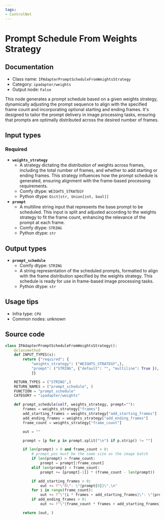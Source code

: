 ```yaml
---
tags:
- ControlNet
---
```


# Prompt Schedule From Weights Strategy
## Documentation
- Class name: `IPAdapterPromptScheduleFromWeightsStrategy`
- Category: `ipadapter/weights`
- Output node: `False`

This node generates a prompt schedule based on a given weights strategy, dynamically adjusting the prompt sequence to align with the specified frame count and incorporating optional starting and ending frames. It's designed to tailor the prompt delivery in image processing tasks, ensuring that prompts are optimally distributed across the desired number of frames.
## Input types
### Required
- **`weights_strategy`**
    - A strategy dictating the distribution of weights across frames, including the total number of frames, and whether to add starting or ending frames. This strategy influences how the prompt schedule is generated, ensuring alignment with the frame-based processing requirements.
    - Comfy dtype: `WEIGHTS_STRATEGY`
    - Python dtype: `Dict[str, Union[int, bool]]`
- **`prompt`**
    - A multiline string input that represents the base prompt to be scheduled. This input is split and adjusted according to the weights strategy to fit the frame count, enhancing the relevance of the prompt at each frame.
    - Comfy dtype: `STRING`
    - Python dtype: `str`
## Output types
- **`prompt_schedule`**
    - Comfy dtype: `STRING`
    - A string representation of the scheduled prompts, formatted to align with the frame distribution specified by the weights strategy. This schedule is ready for use in frame-based image processing tasks.
    - Python dtype: `str`
## Usage tips
- Infra type: `CPU`
- Common nodes: unknown


## Source code
```python
class IPAdapterPromptScheduleFromWeightsStrategy():
    @classmethod
    def INPUT_TYPES(s):
        return {"required": {
            "weights_strategy": ("WEIGHTS_STRATEGY",),
            "prompt": ("STRING", {"default": "", "multiline": True }),
            }}

    RETURN_TYPES = ("STRING",)
    RETURN_NAMES = ("prompt_schedule", )
    FUNCTION = "prompt_schedule"
    CATEGORY = "ipadapter/weights"

    def prompt_schedule(self, weights_strategy, prompt=""):
        frames = weights_strategy["frames"]
        add_starting_frames = weights_strategy["add_starting_frames"]
        add_ending_frames = weights_strategy["add_ending_frames"]
        frame_count = weights_strategy["frame_count"]

        out = ""

        prompt = [p for p in prompt.split("\n") if p.strip() != ""]

        if len(prompt) > 0 and frame_count > 0:
            # prompt_pos must be the same size as the image batch
            if len(prompt) > frame_count:
                prompt = prompt[:frame_count]
            elif len(prompt) < frame_count:
                prompt += [prompt[-1]] * (frame_count - len(prompt))

            if add_starting_frames > 0:
                out += f"\"0\": \"{prompt[0]}\",\n"
            for i in range(frame_count):
                out += f"\"{i * frames + add_starting_frames}\": \"{prompt[i]}\",\n"
            if add_ending_frames > 0:
                out += f"\"{frame_count * frames + add_starting_frames}\": \"{prompt[-1]}\",\n"

        return (out, )

```
